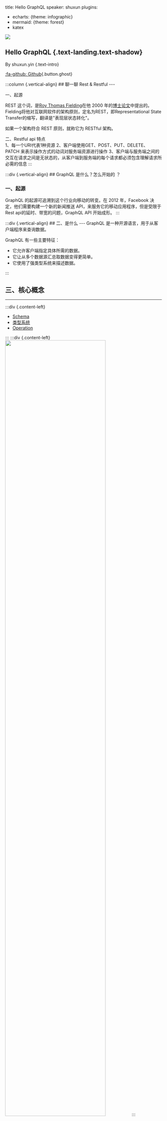 title: Hello GraphQL
speaker: shuxun
plugins:

- echarts: {theme: infographic}
- mermaid: {theme: forest}
- katex

<slide class="bg-black aligncenter" image="https://source.unsplash.com/n9WPPWiPPJw/ .anim">
<img src="./imgs/logo.svg" class="size-20 alignleft" />

## Hello GraphQL {.text-landing.text-shadow}

By shuxun.yin {.text-intro}

[:fa-github: Github](https://github.com/yinshuxun/graphql-microservice-practice){.button.ghost}

<slide class="bg-black-blue" image="https://source.unsplash.com/n9WPPWiPPJw/ .dark">
:::column {.vertical-align}
## 聊一聊 Rest & Restful
---

一、起源

REST 这个词，是[Roy Thomas Fielding](http://en.wikipedia.org/wiki/Roy_Fielding)在他 2000 年的[博士论文](http://www.ics.uci.edu/~fielding/pubs/dissertation/top.htm)中提出的。Fielding将他对互联网软件的架构原则，定名为REST，即Representational State Transfer的缩写，翻译是"表现层状态转化"。


如果一个架构符合 REST 原则，就称它为 RESTful 架构。

二、Restful api 特点  
1、每一个URI代表1种资源
2、客户端使用GET、POST、PUT、DELETE、PATCH 来表示操作方式的动词对服务端资源进行操作
3、客户端与服务端之间的交互在请求之间是无状态的，从客户端到服务端的每个请求都必须包含理解请求所必需的信息
:::

<slide class="bg-black-blue " image="https://source.unsplash.com/n9WPPWiPPJw/ .dark">
:::div {.vertical-align}
##  GraphQL 是什么？怎么开始的 ？

### 一、起源
GraphQL 的起源可追溯到这个行业向移动的转变。在 2012 年，Facebook 决定，他们需要构建一个新的新闻推送 API，来服务它的移动应用程序，但是受限于 Rest api的延时、带宽的问题，GraphQL API 开始成形。
:::

<slide class="bg-black-blue " image="https://source.unsplash.com/n9WPPWiPPJw/ .dark">
:::div {.vertical-align}
## 二、是什么
---
GraphQL 是一种开源语言，用于从客户端程序来查询数据。

GraphQL 有一些主要特征：

- 它允许客户端指定具体所需的数据。
- 它让从多个数据源汇总取数据变得更简单。
- 它使用了强类型系统来描述数据。

:::

<slide class="bg-black-blue " image="https://source.unsplash.com/n9WPPWiPPJw/ .dark">

## 三、核心概念
---
:::div {.content-left}

- [Schema](https://graphql.cn/learn/schema)
- [类型系统](https://graphql.cn/learn/schema/#type-system)
- [Operation](https://graphql.cn/learn/queries/#operation-name)

:::
:::div {.content-left}
<img src="./imgs/schema-demo.png" style="width:80%;height:80%;"  />
:::

<slide class="bg-black-blue " image="https://source.unsplash.com/n9WPPWiPPJw/ .dark">
:::div {.vertical-align}
## 四、生态系统
:::div {.content-left}
#####  GraphQL 服务端
* [GraphQL-JS](https://github.com/graphql/graphql-js): 是 GraphQL 原始参考实现，可以与 Express、Koa 一起使用。
* [GraphQL-Server](https://www.apollographql.com/docs/apollo-server/): 是 Apollo 的一体式 GraphQL 服务器实现，正在迅速获得关注。它可以从任何 GraphQL 客户端查询。
#####  GraphQL 客户端
* [Apollo Client](https://github.com/apollographql/apollo-client): 提供了每个UI框架和GraphQL服务器的功能齐全的 GraphQL客户端，主流UI框架上层封装版本 如apollo-angular、react-apollo
:::
:::div {.content-left}
<img src="./imgs/apollo-server.png" class="size-400" style="margin-left:50px;" />
:::
:::

<slide class="bg-black-blue " image="https://source.unsplash.com/n9WPPWiPPJw/ .dark">
:::div {.vertical-align}

##### GraphQL 其他开源工具
* [graphiql](https://github.com/graphql/graphiql): 一款运行于浏览器的GraphQL IDE，几乎所有的服务端库都会提供这么一个经典的web页面。该页面是一个单页面应用，可以直接在其上运行查询语句，自带代码补全和校错功能，直接查看GraphQL所有的文档(定义好的Schema)
* Apollo Client DevTools Chrome Extension
* IDEA / EDITOR Plugins 
* [graphql-voyager](https://apis.guru/graphql-voyager/ ): Represent any GraphQL API as an interactive graph. It's time to finally see the graph behind GraphQL! 用交互式的Schema 图表展示任意的 GraphQL API，总算能看见 GraphQL背后的 graph 了! （在 Github API 4.0 开放出的 GraphQL API，它将 Github 所有的对外类型都暴露出来了，提供给开发者开发插件的）
* [Graphql-Network](https://github.com/Ghirro/graphql-network): Chrome的调试工具，由于GraphQL查询语句是一串字符串，浏览器审查元素看起来非常难看，这个工具则可以将其格式化成我们想要的格式。
* [GraphDoc](https://github.com/2fd/graphdoc): 可以将文档页面生成静态文档站点。
* [Graphql Codegen](https://github.com/dotansimha/graphql-code-generator): 可扩展的graphql 代码生成工具
:::
:::

<slide class="bg-white-blue" image="https://source.unsplash.com/n9WPPWiPPJw/ .dark">
:::div {.vertical-align}
## Angular 中使用
---
```{json}
# installing Apollo Angular in Angular CLI
ng add apollo-angular
或者
# installing each piece independently
yarn add apollo-client apollo-cache-inmemory apollo-angular-link-http apollo-angular-link-error apollo-angular graphql-tag graphql
```
:::

<slide class="bg-white-blue" image="https://source.unsplash.com/n9WPPWiPPJw/ .dark">
:::div 
## Graphql Queries
---
```{javascript}
query allUser {
  getUserList {
    name
    user_id
    blogs {
      name
    }
  }
}
```
:::

<slide class="bg-white-blue" image="https://source.unsplash.com/n9WPPWiPPJw/ .dark">
:::div 
## Graphql Mutations
---
```
mutation user($name: String!, $age: Int!) {
      createUser(name: $name, age: $age) {
        code
      }
    }
```
:::

<slide class="bg-white-blue" image="https://source.unsplash.com/n9WPPWiPPJw/ .dark">
:::div 
## Graphql Fragment
---
```{graphql}
export class UserFragements {
  blogFragment = gql`
    fragment blogFragment on Blog {
      name
      blog_id
      content
    }
  `;

  userFragment = gql`
    fragment userFragment on User {
      name
      age
      user_id
      blogs {
        ...blogFragment
      }
    }
    ${this.blogFragment}
  `;
}
```
:::
  
<slide class="bg-white-blue" image="https://source.unsplash.com/n9WPPWiPPJw/ .dark">
:::div {.content-left}
## Authentication
:::
:::div {.content-left}
<img src="./imgs/auth.png" />
:::

<slide class="bg-white-blue" image="https://source.unsplash.com/n9WPPWiPPJw/ .dark">
## Caching
#### apollo-cache-inmemory
---
* addTypename：一个布尔值，以确定是否添加__typename到文档（默认值：true）
* dataIdFromObject：一个函数它接受数据对象，返回在规范化存储时数据对应的唯一标识符。
* fragmentMatcher：默认情况下，InMemoryCache使用 heuristic fragment matcher。如果您在unions和interface上使用fragment，则需要使用* * IntrospectionFragmentMatcher。有关更多信息，请阅读我们的指南，为unions和interface设置fragment匹配。
* cacheRedirects（以前称为cacheResolvers或customResolvers）：在请求发生之前将查询重定向到缓存中的另一个条目的函数映射。如果您有一个项目列表并希望在查询单个项目的详细信息页面上使用列表查询中的数据，这将非常有用。更多关于这一点。


<slide class="bg-white-blue aligncenter" image="https://source.unsplash.com/n9WPPWiPPJw/ .dark">

# GrqphQL 相比 REST 有什么优势

---

- 单一入口 {.animated.fadeInUp style="font-size:30px"}
- 便捷文档 {.animated.fadeInUp.delay-400 style="font-size:30px"}
- 避免数据冗余 {.animated.fadeInUp.delay-800 style="font-size:30px"}
- 数据聚合 {.animated.fadeInUp.delay-1200 style="font-size:30px"}

<slide class="bg-white-blue aligncenter" image="https://source.unsplash.com/n9WPPWiPPJw/ .dark">

## **1、单一入口**

---

<img src="./imgs/p2.png" class="size-60" />

<slide class="bg-white-blue" image="https://source.unsplash.com/n9WPPWiPPJw/ .dark">

## **2、便捷文档**

:::flexblock

![](./imgs/swagger.png)

---

![](./imgs/rap.png)

---

![](./imgs/show_doc.png)

:::

- 学习成本 {.animated.fadeInUp style="font-size:30px"}
- 操作复杂 {.animated.fadeInUp.delay-400 style="font-size:30px"}
- API 修改和文档难以同步 {.animated.fadeInUp.delay-800 style="font-size:30px"}

<slide class="bg-white-blue aligncenter" image="https://source.unsplash.com/n9WPPWiPPJw/ .dark">

### **3、数据冗余**

:::column {.vertical-align}

### REST

```json
[
  {
    "name": "第一篇博客",
    "blog_id": 1,
    "content": "阿大沙发斯蒂芬三大发送的发的所发生的盛大发售的发生的发送到发送到范德萨发撒第三方sad",
    "user_id": 1
  },
  {
    "name": "第二篇博客",
    "blog_id": 2,
    "content": "爱的色放撒旦法发的撒发大水发的撒范德萨发大水发的萨芬沙发发大发发发发的发发艾弗森的",
    "user_id": 1
  },
  {
    "name": "前端博客说明g",
    "blog_id": 3,
    "content": "阿盛大发售的发生发的说法是",
    "user_id": 3
  },
  {
    "name": "前端博客说明01222",
    "blog_id": 4,
    "content": "的发打发是打发斯蒂芬萨达",
    "user_id": 2
  },
  {
    "name": "知识知识未来的一部分",
    "blog_id": 5,
    "content": "阿斯顿发送到发多少发撒旦法师打发第三方的萨芬",
    "user_id": 1
  }
]
```

---

=> {style="font-size:50px"}

---

### GraphQL

```json
[
  {
    "name": "第一篇博客"
  },
  {
    "name": "第二篇博客"
  },
  {
    "name": "前端博客说明g"
  },
  {
    "name": "前端博客说明01222"
  },
  {
    "name": "知识知识未来的一部分"
  }
]
```

:::

<slide class="bg-white-blue aligncenter" image="https://source.unsplash.com/n9WPPWiPPJw/ .dark">

### **4、数据聚合**

:::column {.vertical-align}

### 用户列表

```json
  [
      {
        "user_id": "1",
        "name": "user01"
      },
      {
        "user_id": "2",
        "name": "tuoni"
      },
      {
        "user_id": "3",
        "name": "绿箭侠"
      },
      ....
  ]
```

---

<span>+<span> {style="font-size:50px"}

---

### 博客列表

```json
 [
      {
        "name": "第一篇博客",
        "blog_id": 1,
        "user_id": 1
      },
      {
        "name": "第二篇博客",
        "blog_id": 2,
        "user_id": 1
      },
      {
        "name": "前端博客说明g",
        "blog_id": 3,
        "user_id": 3
      },
      ....
    ]
```

:::

<slide class="bg-white-blue aligncenter" image="https://source.unsplash.com/n9WPPWiPPJw/ .dark">

### 聚合列表

```json
 [
      {
        "user_id": "1",
        "name": "user01",
        "blogs": [
          {
            "name": "第一篇博客"
          },
          {
            "name": "第二篇博客"
          },
          {
            "name": "知识知识未来的一部分"
          }
        ]
      },
      {
        "user_id": "2",
        "name": "tuoni",
        "blogs": [
          {
            "name": "前端博客说明01222"
          }
        ]
      }
      ....
    ]
```

<slide class="bg-white-blue aligncenter" image="https://source.unsplash.com/n9WPPWiPPJw/ .dark">

## GraphQL 存在的问题

graphQl 也不是没有缺点，主要有以下几个缺点：

- 改造成本
  要使用 GraphQL 对数据源进行管理，我们需要对整个后端模型用 Graphql 类型系统来描述，同时需要改造服务端暴露数据的方式，这无疑成本是巨大的。[Swagger to graphql](https://github.com/yarax/swagger-to-graphql)

- 查询性能
  GraphQL 相比于传统的后端服务更容易出现 N + 1 的问题，尤其是当资源需要通过 RPC 请求从其他微服务中获取时，问题就有些复杂了，并不能通过简单的改变 SQL 查询的方式来解决。这里 GraphQL 可以使用 DataLoader 从业务层面解决了 N + 1 问题，其核心逻辑就是整合多个请求，通过批量请求的方式解决问题。

- ...当然还会在实践过程中遇到其他问题，需要共同去探索

<slide image="https://source.unsplash.com/UJbHNoVPZW0/">

OVER {.aligncenter style="font-size:80px"}
